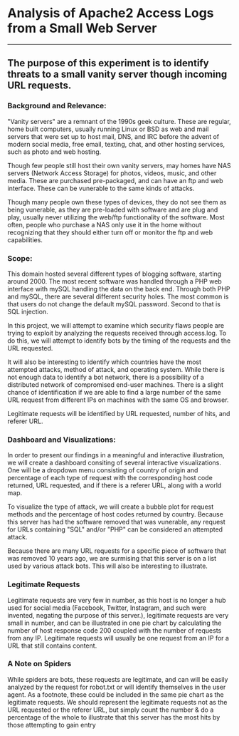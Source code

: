 <h1>Analysis of Apache2 Access Logs from a Small Web Server</h1>
<hr>
<h2>The purpose of this experiment is to identify threats to a small vanity server though incoming URL requests.</h2>
<h3>Background and Relevance:</h3>
<p>"Vanity servers" are a remnant of the 1990s geek culture. These are
regular, home built computers, usually running Linux or BSD as web and
mail servers that were set up to host mail, DNS, and IRC before the advent
of modern social media, free email, texting, chat, and other hosting 
services, such as photo and web hosting.</p>

<p>Though few people still host their own vanity servers, may homes have
NAS servers (Network Access Storage) for photos, videos, music, and other
media. These are purchased pre-packaged, and can have an ftp and web
interface. These can be vunerable to the same kinds of attacks.</p>

<p>Though many people own these types of devices, they do not see them as
being vunerable, as they are pre-loaded with software and are plug and play,
usually never utilizing the web/ftp functionality of the software. Most
often, people who purchase a NAS only use it in the home without recognizing
that they should either turn off or monitor the ftp and web capabilities.<p>

<h3>Scope:</h3>
This domain hosted several different types of blogging software, starting
around 2000. The most recent software was handled through a PHP web
interface with mySQL handling the data on the back end. Through both PHP
and mySQL, there are several different security holes. The most common is
that users do not change the default mySQL password. Second to that is 
SQL injection.
<p>In this project, we will attempt to examine which security flaws people
are trying to exploit by analyzing the requests received through access.log.
To do this, we will attempt to identify bots by the timing of the requests
and the URL requested.</p>

<p>It will also be interesting to identify which countries have the most 
attempted attacks, method of attack, and operating system. While there
is not enough data to identify a bot network, there is a possibility of
a distributed network of compromised end-user machines. There is a slight
chance of identification if we are able to find a large number of the same
URL request from different IPs on machines with the same OS and browser.</p>

<p>Legitimate requests will be identified by URL requested, number of hits,
and referer URL.<p>

<h3>Dashboard and Visualizations:</h3>
<p>In order to present our findings in a meaningful and interactive
illustration, we will create a dashboard consiting of several interactive
visualizations. One will be a dropdown menu consisting of country of origin
and percentage of each type of request with the corresponding host code
returned, URL requested, and if there is a referer URL, along with a
world map.</p>

<p>To visualize the type of attack, we will create a bubble plot for
request methods and the percentage of host codes returned by country. 
Because this server has had the software removed that was vunerable, 
any request for URLs containing "SQL" and/or "PHP" can be considered an 
attempted attack.<p>

<p>Because there are many URL requests for a specific piece of software
that was removed 10 years ago, we are surmising that this server is on a 
list used by various attack bots. This will also be interesting to
illustrate.</p>

<h3>Legitimate Requests</h3>
<p>Legitimate requests are very few in number, as this host is no longer
a hub used for social media (Facebook, Twitter, Instagram, and such were
invented, negating the purpose of this server.), legitimate requests are
very small in number, and can be illustrated in one pie chart by calculating
the number of host response code 200 coupled with the number of requests
from any IP. Legitimate requests will usually be one request from an IP
for a URL that still contains content.</p>

<h3>A Note on Spiders</h3>
<p>While spiders are bots, these requests are legitimate, and can will be
easily analyzed by the request for robot.txt or will identify themselves in
the user agent. As a footnote, these could be included in the same pie
chart as the legitimate requests. We should represent the legitimate 
requests not as the URL requested or the referer URL, but simply count
the number & do a percentage of the whole to illustrate that this server
has the most hits by those attempting to gain entry</p>

